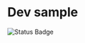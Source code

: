 # Dev sample

![Status Badge](https://github.com/ofindley/ci-workshop/actions/workflows/sample.yml/badge.svg?branch=dev)

